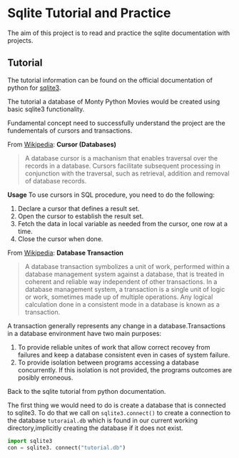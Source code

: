 # Sqlite Tutorial and Practice

The aim of this project is to read and practice the sqlite documentation with projects.

## Tutorial

The tutorial information can be found on the official documentation of python for [sqlite3](https://docs.python.org/3/library/sqlite3.html).

The tutorial a database of Monty Python Movies would be created using basic sqlite3 functionality. 

Fundamental concept need to successfully understand the project are the fundementals of cursors and transactions.

From [Wikipedia](https://en.wikipedia.org/wiki/Cursor_(databases)):
**Cursor (Databases)**
> A database cursor is a machanism that enables traversal over the records in a database. Cursors facilitate subsequent processing in conjunction with the traversal, such as retrieval, addition and removal of database records.

**Usage**
To use cursors in SQL procedure, you need to do the following:
1. Declare a cursor that defines a result set.
2. Open the cursor to establish the result set.
3. Fetch the data in local variable as needed from the cursor, one row at a time.
4. Close the cursor when done.

From [Wikipedia](https://en.wikipedia.org/wiki/Database_transaction): **Database Transaction**

> A database transaction symbolizes a unit of work, performed within a database management system against a database, that is treated in coherent and reliable way independent of other transactions. In a database management system, a transaction is a single unit of logic or work, sometimes made up of multiple operations. Any logical calculation done in a consistent mode in a database is known as a transaction.

A transaction generally represents any change in a database.Transactions in a database environment have two main purposes:

1. To provide reliable unites of work that allow correct recovey from failures and keep a database consistent even in cases of system failure.
2. To provide isolation between programs accessing a database concurrently. If this isolation is not provided, the programs outcomes are posibly erroneous.

Back to the sqlite tutorial from python documentation.

The first thing we would need to do is create a database that is connected to sqlite3. To do that we call on `sqlite3.connect()` to create a connection to the database `tutoraial.db` which is found in our current working directory,implicitly creating the database if it does not exist.

```python
import sqlite3
con = sqlite3. connect("tutorial.db")
```
